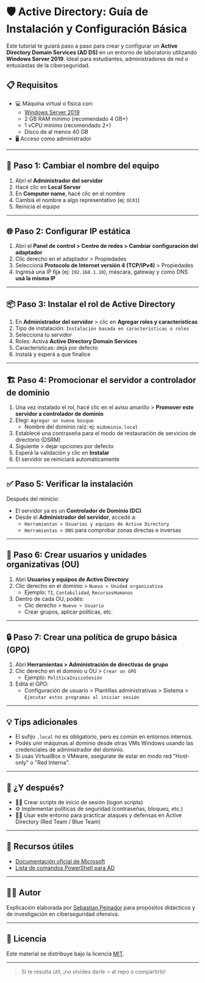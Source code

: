 # 🛡️ Active Directory: Guía de Instalación y Configuración Básica

Este tutorial te guiará paso a paso para crear y configurar un **Active Directory Domain Services (AD DS)** en un entorno de laboratorio utilizando **Windows Server 2019**. Ideal para estudiantes, administradores de red o entusiastas de la ciberseguridad.

## 📋 Requisitos
- 💻 Máquina virtual o física con:
  - [Windows Server 2019](https://archive.org/details/en_mftaah.com_windows_server_2019)
  - 2 GB RAM mínimo (recomendado 4 GB+)
  - 1 vCPU mínimo (recomendado 2+)
  - Disco de al menos 40 GB
- 🖥️ Acceso como administrador

---

## 🔧 Paso 1: Cambiar el nombre del equipo
1. Abrí el **Administrador del servidor**
2. Hacé clic en **Local Server**
3. En **Computer name**, hacé clic en el nombre
4. Cambiá el nombre a algo representativo (ej: `DC01`)
5. Reiniciá el equipo

---

## 🌐 Paso 2: Configurar IP estática
1. Abrí el **Panel de control > Centro de redes > Cambiar configuración del adaptador**
2. Clic derecho en el adaptador > Propiedades
3. Seleccioná **Protocolo de Internet versión 4 (TCP/IPv4)** > Propiedades
4. Ingresá una IP fija (ej: `192.168.1.10`), máscara, gateway y como DNS **usá la misma IP**

---

## 📦 Paso 3: Instalar el rol de Active Directory
1. En **Administrador del servidor** > clic en **Agregar roles y características**
2. Tipo de instalación: `Instalación basada en características o roles`
3. Seleccioná tu servidor
4. Roles: Activá **Active Directory Domain Services**
5. Características: dejá por defecto
6. Instalá y esperá a que finalice

---

## 🏗️ Paso 4: Promocionar el servidor a controlador de dominio
1. Una vez instalado el rol, hacé clic en el aviso amarillo > **Promover este servidor a controlador de dominio**
2. Elegí: `Agregar un nuevo bosque`
   - Nombre del dominio raíz: ej: `midominio.local`
3. Establecé una contraseña para el modo de restauración de servicios de directorio (DSRM)
4. Siguiente > dejar opciones por defecto
5. Esperá la validación y clic en **Instalar**
6. El servidor se reiniciará automáticamente

---

## ✅ Paso 5: Verificar la instalación
Después del reinicio:
- El servidor ya es un **Controlador de Dominio (DC)**
- Desde el **Administrador del servidor**, accedé a:
  - `Herramientas > Usuarios y equipos de Active Directory`
  - `Herramientas > DNS` para comprobar zonas directas e inversas

---

## 👤 Paso 6: Crear usuarios y unidades organizativas (OU)
1. Abrí **Usuarios y equipos de Active Directory**
2. Clic derecho en el dominio > `Nuevo > Unidad organizativa`
   - Ejemplo: `TI`, `Contabilidad`, `RecursosHumanos`
3. Dentro de cada OU, podés:
   - Clic derecho > `Nuevo > Usuario`
   - Crear grupos, aplicar políticas, etc.

---

## 🔒 Paso 7: Crear una política de grupo básica (GPO)
1. Abrí **Herramientas > Administración de directivas de grupo**
2. Clic derecho en el dominio u OU > `Crear un GPO`
   - Ejemplo: `PolíticaInicioSesión`
3. Editá el GPO:
   - Configuración de usuario > Plantillas administrativas > Sistema > `Ejecutar estos programas al iniciar sesión`

---

## 💡 Tips adicionales
- El sufijo `.local` no es obligatorio, pero es común en entornos internos.
- Podés unir máquinas al dominio desde otras VMs Windows usando las credenciales de administrador del dominio.
- Si usás VirtualBox o VMware, asegurate de estar en modo red "Host-only" o "Red Interna".

---

## 🧪 ¿Y después?
- 🧑‍💻 Crear scripts de inicio de sesión (logon scripts)
- ⚙️ Implementar políticas de seguridad (contraseñas, bloqueo, etc.)
- 🧑‍🏫 Usar este entorno para practicar ataques y defensas en Active Directory (Red Team / Blue Team)

---

## 📂 Recursos útiles
- [Documentación oficial de Microsoft](https://docs.microsoft.com/en-us/windows-server/)
- [Lista de comandos PowerShell para AD](https://docs.microsoft.com/en-us/powershell/module/addsadministration/)

---

## 🧑‍🏫 Autor

Explicación elaborada por [Sebastian Peinador](https://www.linkedin.com/in/sebastian-j-peinador/) para propósitos didácticos y de investigación en ciberseguridad ofensiva.

---

## 📄 Licencia

Este material se distribuye bajo la licencia [MIT](LICENSE).

---

> Si te resulta útil, ¡no olvides darle ⭐ al repo o compartirlo!
